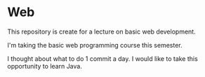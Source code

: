 # Web 
This repository is create for a lecture on basic web development.


I'm taking the basic web programming course this semester.

I thought about what to do 1 commit a day.
I would like to take this opportunity to learn Java.
